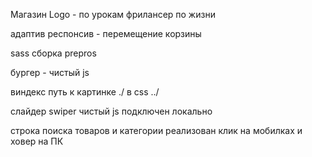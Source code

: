 Магазин Logo - по урокам фрилансер по жизни

адаптив респонсив - перемещение корзины

sass сборка prepros

бургер - чистый js

виндекс путь к картинке ./
в css ../

слайдер swiper чистый js подключен локально

строка поиска товаров и категории реализован клик на мобилках и ховер на ПК
